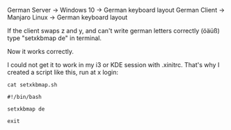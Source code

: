 German Server -> Windows 10 -> German keyboard layout
German Client -> Manjaro Linux -> German keyboard layout

If the client swaps z and y, and can't write german letters correctly (öäüß) type "setxkbmap de" in terminal.

Now it works correctly.

I could not get it to work in my i3 or KDE session with .xinitrc.
That's why I created a script like this, run at x login:

`cat setxkbmap.sh`

`#!/bin/bash`

`setxkbmap de`

`exit`